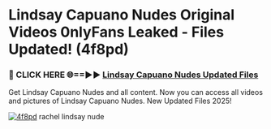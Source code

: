 # Lindsay Capuano Nudes Original Videos 0nlyFans Leaked - Files Updated! (4f8pd)

<h3>🔴 CLICK HERE 🌐==►► <a href="https://tinyurl.com/yrmya6cz" rel="nofollow">Lindsay Capuano Nudes Updated Files</a></h3>

Get Lindsay Capuano Nudes and all content. Now you can access all videos and pictures of Lindsay Capuano Nudes. New Updated Files 2025!

[![4f8pd](https://i.imgur.com/FMdXYCs.gif)](https://tinyurl.com/yrmya6cz)
rachel lindsay nude
